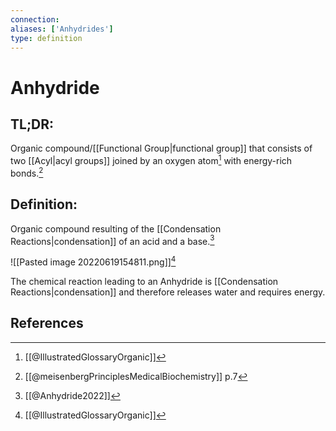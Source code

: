 ```yaml
---
connection:
aliases: ['Anhydrides']
type: definition
---
```


# Anhydride

## TL;DR:
Organic compound/[[Functional Group|functional group]] that consists of two [[Acyl|acyl groups]] joined by an oxygen atom[^2]  with energy-rich bonds.[^3]

## Definition:
Organic compound resulting of the [[Condensation Reactions|condensation]] of an acid and a base.[^1]

![[Pasted image 20220619154811.png]][^2]

The chemical reaction leading to an Anhydride is [[Condensation Reactions|condensation]] and therefore releases water and requires energy.

## References

[^1]: [[@Anhydride2022]]
[^2]: [[@IllustratedGlossaryOrganic]]
[^3]: [[@meisenbergPrinciplesMedicalBiochemistry]] p.7